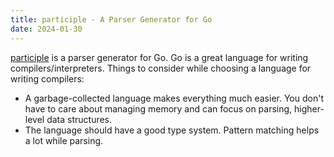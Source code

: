 ```yaml
---
title: participle - A Parser Generator for Go
date: 2024-01-30
---
```


[participle](https://github.com/alecthomas/participle) is a parser generator for Go. Go is a great language for writing compilers/interpreters. Things to consider while choosing a language for writing compilers:

- A garbage-collected language makes everything much easier. You don't have to care about managing memory and can focus on parsing, higher-level data structures.
- The language should have a good type system. Pattern matching helps a lot while parsing.
